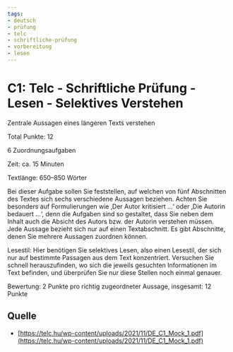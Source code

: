 ```yaml
---
tags:
- deutsch
- prüfung
- telc
- schriftliche-prüfung
- vorbereitung
- lesen
---
```


# C1: Telc - Schriftliche Prüfung - Lesen - Selektives Verstehen

Zentrale Aussagen eines längeren Texts verstehen

Total Punkte: 12

6 Zuordnungsaufgaben

Zeit: ca. 15 Minuten

Textlänge: 650–850 Wörter

Bei dieser Aufgabe sollen Sie feststellen, auf welchen von fünf Abschnitten des Textes sich sechs verschiedene Aussagen beziehen. Achten Sie besonders auf Formulierungen wie ‚Der Autor kritisiert …‘ oder ‚Die Autorin bedauert …‘, denn die Aufgaben sind so gestaltet, dass Sie neben dem Inhalt auch die Absicht des Autors bzw. der Autorin verstehen müssen.
Jede Aussage bezieht sich nur auf einen Textabschnitt. Es gibt Abschnitte, denen Sie mehrere Aussagen zuordnen können.

Lesestil: Hier benötigen Sie selektives Lesen, also einen Lesestil, der sich nur auf bestimmte Passagen aus dem Text konzentriert. Versuchen Sie schnell herauszufinden, wo sich die jeweils gesuchten Informationen im Text befinden, und überprüfen Sie nur diese Stellen noch einmal genauer.

Bewertung: 2 Punkte pro richtig zugeordneter Aussage, insgesamt: 12 Punkte

## Quelle

- [https://telc.hu/wp-content/uploads/2021/11/DE_C1_Mock_1.pdf](https://telc.hu/wp-content/uploads/2021/11/DE_C1_Mock_1.pdf)
